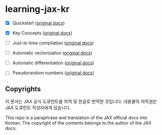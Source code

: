 # learning-jax-kr

- [x] Quickstart ([original docs](https://jax.readthedocs.io/en/latest/quickstart.html))
- [x] Key Concepts ([original docs](https://jax.readthedocs.io/en/latest/key-concepts.html))
- [ ] Just-in-time compilation ([original docs](https://jax.readthedocs.io/en/latest/jit-compilation.html))
- [ ] Automatic vectorization ([original docs](https://jax.readthedocs.io/en/latest/automatic-vectorization.html))
- [ ] Automatic differentiation ([original docs](https://jax.readthedocs.io/en/latest/automatic-differentiation.html))
- [ ] Pseudorandom numbers ([original docs](https://jax.readthedocs.io/en/latest/random-numbers.html))


## Copyrights
이 문서는 JAX 공식 도큐먼트를 의역 및 한글로 번역한 것입니다. 내용물의 저작권은 JAX 도큐먼트 작성자에게 있습니다.

This repo is a paraphrase and translation of the JAX official docs into Korean. The copyright of the contents belongs to the author of the JAX docs.